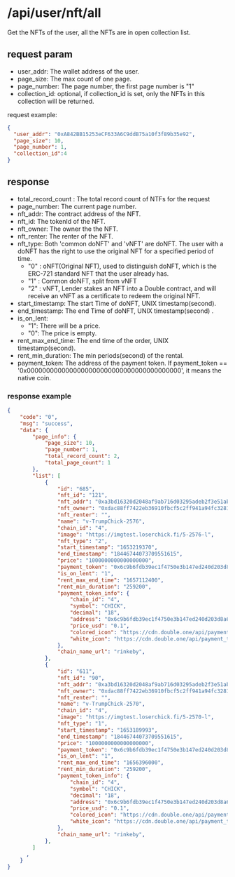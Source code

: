 # /api/user/nft/all
Get the NFTs of the user,  all the NFTs are in open collection list.

## request param
- user_addr: The wallet address of the user.
- page_size: The max count of one page.
- page_number: The page number, the first page number is "1"
- collection_id: optional, if collection_id is set, only the NFTs in this collection will be returned.

request example: 
```json
{
  "user_addr": "0xA842BB15253eCF633A6C9ddB75a10f3f89b35e92",
  "page_size": 10,
  "page_number": 1,
  "collection_id":4
}
```
## response
- total_record_count : The total record count of NTFs for the request
- page_number: The current page number.
- nft_addr: The contract address of the NFT.
- nft_id: The tokenId of the NFT.
- nft_owner: The owner the the NFT.
- nft_renter: The renter of the NFT.
- nft_type:  Both 'common doNFT' and 'vNFT' are doNFT. The user with a doNFT has the right to use the original NFT for a specified period of time.
  - "0" : oNFT(Original NFT), used to distinguish doNFT, which is the ERC-721 standard NFT that the user already has.
  - "1" : Common doNFT, split from vNFT
  - "2" : vNFT, Lender stakes an NFT into a Double contract, and will receive an vNFT as a certificate to redeem the original NFT.
- start_timestamp: The start Time of doNFT, UNIX timestamp(second).
- end_timestamp: The end Time of doNFT, UNIX timestamp(second) .
- is_on_lent: 
  - "1": There will be a price.
  - "0": The price is empty.
- rent_max_end_time: The end time of the order, UNIX timestamp(second).
- rent_min_duration: The min periods(second) of the rental.
- payment_token: The address of the payment token. If payment_token == '0x0000000000000000000000000000000000000000', it means the native coin.

### response example

```json
{
    "code": "0",
    "msg": "success",
    "data": {
        "page_info": {
            "page_size": 10,
            "page_number": 1,
            "total_record_count": 2,
            "total_page_count": 1
        },
        "list": [
            {
                "id": "685",
                "nft_id": "121",
                "nft_addr": "0xa3bd16320d2048af9ab716d03295adeb2f3e51ab",
                "nft_owner": "0xdac88ff7422eb36910fbcf5c2ff941a94fc32813",
                "nft_renter": "",
                "name": "v-TrumpChick-2576",
                "chain_id": "4",
                "image": "https://imgtest.loserchick.fi/5-2576-l",
                "nft_type": "2",
                "start_timestamp": "1653219370",
                "end_timestamp": "18446744073709551615",
                "price": "1000000000000000000",
                "payment_token": "0x6c9b6fdb39ec1f4750e3b147ed240d203d8a69dd",
                "is_on_lent": "1",
                "rent_max_end_time": "1657112400",
                "rent_min_duration": "259200",
                "payment_token_info": {
                    "chain_id": "4",
                    "symbol": "CHICK",
                    "decimal": "18",
                    "address": "0x6c9b6fdb39ec1f4750e3b147ed240d203d8a69dd",
                    "price_usd": "0.1",
                    "colored_icon": "https://cdn.double.one/api/payment_token/CHICK_colored.png",
                    "white_icon": "https://cdn.double.one/api/payment_token/CHICK_white.png"
                },
                "chain_name_url": "rinkeby",
            },
            {
                "id": "611",
                "nft_id": "90",
                "nft_addr": "0xa3bd16320d2048af9ab716d03295adeb2f3e51ab",
                "nft_owner": "0xdac88ff7422eb36910fbcf5c2ff941a94fc32813",
                "nft_renter": "",
                "name": "v-TrumpChick-2570",
                "chain_id": "4",
                "image": "https://imgtest.loserchick.fi/5-2570-l",
                "nft_type": "1",
                "start_timestamp": "1653189993",
                "end_timestamp": "18446744073709551615",
                "price": "1000000000000000000",
                "payment_token": "0x6c9b6fdb39ec1f4750e3b147ed240d203d8a69dd",
                "is_on_lent": "1",
                "rent_max_end_time": "1656396000",
                "rent_min_duration": "259200",
                "payment_token_info": {
                    "chain_id": "4",
                    "symbol": "CHICK",
                    "decimal": "18",
                    "address": "0x6c9b6fdb39ec1f4750e3b147ed240d203d8a69dd",
                    "price_usd": "0.1",
                    "colored_icon": "https://cdn.double.one/api/payment_token/CHICK_colored.png",
                    "white_icon": "https://cdn.double.one/api/payment_token/CHICK_white.png"
                },
                "chain_name_url": "rinkeby",
            },
        ]
      ,
    }
}
```
